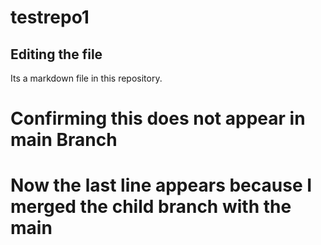 # testrepo1

## Editing the file

Its a markdown file in this repository.

# Confirming this does not appear in main Branch

# Now the last line appears because I merged the child branch with the main
